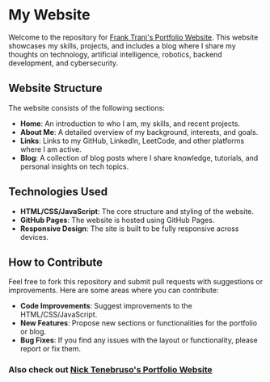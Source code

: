 # My Website

Welcome to the repository for [Frank Trani's Portfolio Website](https://ftrani.com). This website showcases my skills, projects, and includes a blog where I share my thoughts on technology, artificial intelligence, robotics, backend development, and cybersecurity.

## Website Structure

The website consists of the following sections:

- **Home**: An introduction to who I am, my skills, and recent projects.
- **About Me**: A detailed overview of my background, interests, and goals.
- **Links**: Links to my GitHub, LinkedIn, LeetCode, and other platforms where I am active.
- **Blog**: A collection of blog posts where I share knowledge, tutorials, and personal insights on tech topics.


## Technologies Used

- **HTML/CSS/JavaScript**: The core structure and styling of the website.
- **GitHub Pages**: The website is hosted using GitHub Pages.
- **Responsive Design**: The site is built to be fully responsive across devices.

## How to Contribute

Feel free to fork this repository and submit pull requests with suggestions or improvements. Here are some areas where you can contribute:

- **Code Improvements**: Suggest improvements to the HTML/CSS/JavaScript.
- **New Features**: Propose new sections or functionalities for the portfolio or blog.
- **Bug Fixes**: If you find any issues with the layout or functionality, please report or fix them.


### Also check out [Nick Tenebruso's Portfolio Website](https://ntenebruso.com)